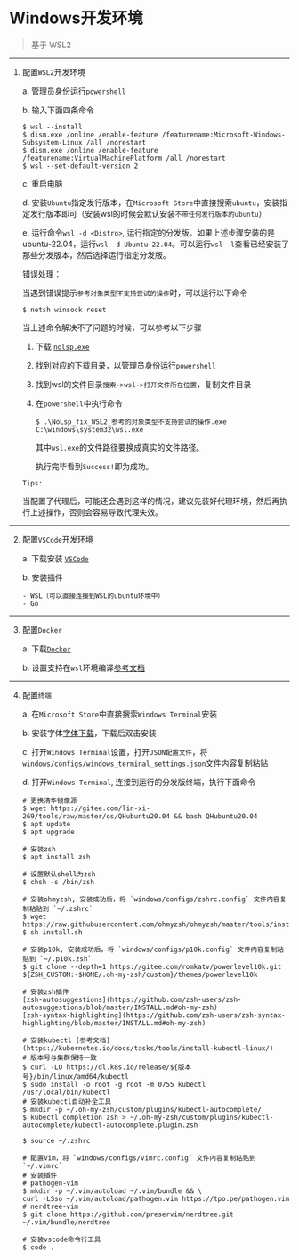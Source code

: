 # Windows开发环境



> 基于 WSL2

---

1. 配置`WSL2`开发环境

   a. 管理员身份运行`powershell`

   b. 输入下面四条命令

   ```shell
   $ wsl --install
   $ dism.exe /online /enable-feature /featurename:Microsoft-Windows-Subsystem-Linux /all /norestart
   $ dism.exe /online /enable-feature /featurename:VirtualMachinePlatform /all /norestart
   $ wsl --set-default-version 2
   ```

   c. 重启电脑

   d. 安装`Ubuntu`指定发行版本，在`Microsoft Store`中直接搜索`ubuntu`，安装指定发行版本即可（安装wsl的时候会默认安装`不带任何发行版本的ubuntu`）

   e. 运行命令`wsl -d <Distro>`, 运行指定的分发版。如果上述步骤安装的是ubuntu-22.04，运行`wsl -d Ubuntu-22.04`。可以运行`wsl -l`查看已经安装了那些分发版本，然后选择运行指定分发版。

   

   错误处理：

   当遇到错误提示`参考对象类型不支持尝试的操作`时，可以运行以下命令

   `````shell
   $ netsh winsock reset
   `````

   当上述命令解决不了问题的时候，可以参考以下步骤

    1. 下载 [`nolsp.exe`](https://github.com/dyingsu/nolsp)

    2. 找到对应的下载目录，以管理员身份运行`powershell`

    3. 找到wsl的文件目录`搜索->wsl->打开文件所在位置`，复制文件目录

    4. 在`powershell`中执行命令

       ```shell
       $ .\NoLsp_fix_WSL2_参考的对象类型不支持尝试的操作.exe C:\windows\system32\wsl.exe
       ```

       其中`wsl.exe`的文件路径要换成真实的文件路径。

       执行完毕看到`Success!`即为成功。

   `Tips:`

   ​		当配置了代理后，可能还会遇到这样的情况，建议先装好代理环境，然后再执行上述操作，否则会容易导致代理失效。

   
---
   

2. 配置`VSCode`开发环境

   a. 下载安装 [`VSCode`](https://code.visualstudio.com/download)

   b. 安装插件

   ```
   - WSL（可以直接连接到WSL的ubuntu环境中）
   - Go
   ```

---  

3. 配置`Docker`

   a. 下载[`Docker`](https://docs.docker.com/desktop/install/windows-install/)

   b. 设置支持在`wsl`环境编译[参考文档](https://docs.docker.com/desktop/wsl/)

---

4. 配置`终端`

   a. 在`Microsoft Store`中直接搜索`Windows Terminal`安装

   b. 安装字体[字体下载](https://github.com/romkatv/powerlevel10k#fonts)，下载后双击安装

   c. 打开`Windows Terminal`设置，打开`JSON配置文件`，将`windows/configs/windows_terminal_settings.json`文件内容复制粘贴

   d. 打开`Windows Terminal`, 连接到运行的分发版终端，执行下面命令

   ```shell
   # 更换清华镜像源
   $ wget https://gitee.com/lin-xi-269/tools/raw/master/os/QHubuntu20.04 && bash QHubuntu20.04
   $ apt update
   $ apt upgrade	
   
   # 安装zsh
   $ apt install zsh
   
   # 设置默认shell为zsh
   $ chsh -s /bin/zsh
   
   # 安装ohmyzsh, 安装成功后，将 `windows/configs/zshrc.config` 文件内容复制粘贴到 `~/.zshrc`
   $ wget https://raw.githubusercontent.com/ohmyzsh/ohmyzsh/master/tools/install.sh
   $ sh install.sh
   
   # 安装p10k, 安装成功后，将 `windows/configs/p10k.config` 文件内容复制粘贴到 `~/.p10k.zsh`
   $ git clone --depth=1 https://gitee.com/romkatv/powerlevel10k.git ${ZSH_CUSTOM:-$HOME/.oh-my-zsh/custom}/themes/powerlevel10k
   
   # 安装zsh插件
   [zsh-autosuggestions](https://github.com/zsh-users/zsh-autosuggestions/blob/master/INSTALL.md#oh-my-zsh)
   [zsh-syntax-highlighting](https://github.com/zsh-users/zsh-syntax-highlighting/blob/master/INSTALL.md#oh-my-zsh)
   
   # 安装kubectl [参考文档](https://kubernetes.io/docs/tasks/tools/install-kubectl-linux/)
   # 版本号与集群保持一致
   $ curl -LO https://dl.k8s.io/release/${版本号}/bin/linux/amd64/kubectl
   $ sudo install -o root -g root -m 0755 kubectl /usr/local/bin/kubectl
   # 安装kubectl自动补全工具
   $ mkdir -p ~/.oh-my-zsh/custom/plugins/kubectl-autocomplete/
   $ kubectl completion zsh > ~/.oh-my-zsh/custom/plugins/kubectl-autocomplete/kubectl-autocomplete.plugin.zsh
   
   $ source ~/.zshrc
   
   # 配置Vim，将 `windows/configs/vimrc.config` 文件内容复制粘贴到 `~/.vimrc`
   # 安装插件
   # pathogen-vim
   $ mkdir -p ~/.vim/autoload ~/.vim/bundle && \
   curl -LSso ~/.vim/autoload/pathogen.vim https://tpo.pe/pathogen.vim
   # nerdtree-vim
   $ git clone https://github.com/preservim/nerdtree.git ~/.vim/bundle/nerdtree
   
   # 安装vscode命令行工具
   $ code .
   ```
   

   


